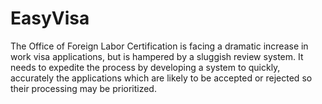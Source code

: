 # EasyVisa
The Office of Foreign Labor Certification is facing a dramatic increase in work visa applications, but is hampered by a sluggish review system. It needs to expedite the process by developing a system to quickly, accurately the applications which are likely to be accepted or rejected so their processing may be prioritized.
